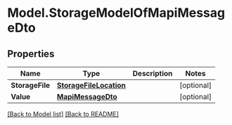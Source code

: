 # Model.StorageModelOfMapiMessageDto
## Properties
Name | Type | Description | Notes
------------ | ------------- | ------------- | -------------
**StorageFile** | [**StorageFileLocation**](StorageFileLocation.md) |  | [optional] 
**Value** | [**MapiMessageDto**](MapiMessageDto.md) |  | [optional] 



[[Back to Model list]](Models.doc) [[Back to README]](README.md)


